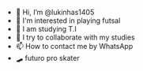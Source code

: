 - 👋 Hi, I’m @lukinhas1405
- 👀 I'm interested in playing futsal
- 🌱 I am studying T.I
- 💞️ I try to collaborate with my studies
- 📫 How to contact me by WhatsApp
- 🛹 futuro pro skater 
<!---
lukinhas1405/lukinhas1405 is a ✨ special ✨ repository because its `README.md` (this file) appears on your GitHub profile.
You can click the Preview link to take a look at your changes.
--->
